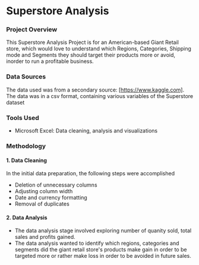 # Superstore Analysis

### Project Overview
This Superstore Analysis Project is for an American-based Giant Retail store, which would love to understand which Regions, Categories, Shipping mode and Segments they should target their products more or avoid, inorder to run a profitable business. 

### Data Sources
The data used was from a secondary source: [https://www.kaggle.com]. The data was in a csv format, containing various variables of the Superstore dataset

### Tools Used
- Microsoft Excel: Data cleaning, analysis and visualizations

### Methodology
  #### 1. Data Cleaning
In the initial data preparation, the following steps were accomplished
- Deletion of unnecessary columns
- Adjusting column width
- Date and currency formatting
- Removal of duplicates

#### 2. Data Analysis
- The data analysis stage involved exploring number of quanity sold, total sales and profits gained.
- The data analysis wanted to identify which regions, categories and segments did the giant retail store's products make gain in order to be targeted more or rather make loss in order to be avoided in future sales. 



